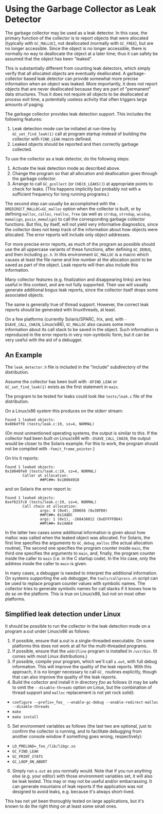 # Using the Garbage Collector as Leak Detector

The garbage collector may be used as a leak detector. In this case, the
primary function of the collector is to report objects that were allocated
(typically with `GC_MALLOC`), not deallocated (normally with `GC_FREE`), but
are no longer accessible. Since the object is no longer accessible, there
is normally no way to deallocate the object at a later time; thus it can
safely be assumed that the object has been "leaked".

This is substantially different from counting leak detectors, which simply
verify that all allocated objects are eventually deallocated.
A garbage-collector based leak detector can provide somewhat more precise
information when an object was leaked. More importantly, it does not report
objects that are never deallocated because they are part of "permanent" data
structures. Thus it does not require all objects to be deallocated at process
exit time, a potentially useless activity that often triggers large amounts
of paging.

The garbage collector provides leak detection support. This includes the
following features:

  1. Leak detection mode can be initiated at run-time by `GC_set_find_leak(1)`
  call at program startup instead of building the collector with `FIND_LEAK`
  macro defined.
  2. Leaked objects should be reported and then correctly garbage collected.

To use the collector as a leak detector, do the following steps:

  1. Activate the leak detection mode as described above.
  2. Change the program so that all allocation and deallocation goes through
  the garbage collector.
  3. Arrange to call `GC_gcollect` (or `CHECK_LEAKS()`) at appropriate points
  to check for leaks. (This happens implicitly but probably not with
  a sufficient frequency for long running programs.)

The second step can usually be accomplished with the
`-DREDIRECT_MALLOC=GC_malloc` option when the collector is built, or by
defining `malloc`, `calloc`, `realloc`, `free` (as well as `strdup`,
`strndup`, `wcsdup`, `memalign`, `posix_memalign`) to call the corresponding
garbage collector functions. But this, by itself, will not yield very
informative diagnostics, since the collector does not keep track of the
information about how objects were allocated. The error reports will include
only object addresses.

For more precise error reports, as much of the program as possible should use
the all uppercase variants of these functions, after defining `GC_DEBUG`, and
then including `gc.h`. In this environment `GC_MALLOC` is a macro which causes
at least the file name and line number at the allocation point to be saved
as part of the object. Leak reports will then also include this information.

Many collector features (e.g. finalization and disappearing links) are less
useful in this context, and are not fully supported. Their use will usually
generate additional bogus leak reports, since the collector itself drops some
associated objects.

The same is generally true of thread support. However, the correct leak
reports should be generated with linuxthreads, at least.

On a few platforms (currently Solaris/SPARC, Irix, and, with
`-DSAVE_CALL_CHAIN`, Linux/x86), `GC_MALLOC` also causes some more information
about its call stack to be saved in the object. Such information is reproduced
in the error reports in very non-symbolic form, but it can be very useful with
the aid of a debugger.

## An Example

The `leak_detector.h` file is included in the "include" subdirectory of the
distribution.

Assume the collector has been built with `-DFIND_LEAK` or
`GC_set_find_leak(1)` exists as the first statement in `main`.

The program to be tested for leaks could look like `tests/leak.c` file
of the distribution.

On a Linux/x86 system this produces on the stderr stream:


    Found 1 leaked objects:
    0x806dff0 (tests/leak.c:19, sz=4, NORMAL)


(On most unmentioned operating systems, the output is similar to this. If the
collector had been built on Linux/x86 with `-DSAVE_CALL_CHAIN`, the output
would be closer to the Solaris example. For this to work, the program should
not be compiled with `-fomit_frame_pointer`.)

On Irix it reports:


    Found 1 leaked objects:
    0x10040fe0 (tests/leak.c:19, sz=4, NORMAL)
            Caller at allocation:
                    ##PC##= 0x10004910


and on Solaris the error report is:


    Found 1 leaked objects:
    0xef621fc8 (tests/leak.c:19, sz=4, NORMAL)
            Call chain at allocation:
                    args: 4 (0x4), 200656 (0x30FD0)
                    ##PC##= 0x14ADC
                    args: 1 (0x1), -268436012 (0xEFFFFDD4)
                    ##PC##= 0x14A64


In the latter two cases some additional information is given about how malloc
was called when the leaked object was allocated. For Solaris, the first line
specifies the arguments to `GC_debug_malloc` (the actual allocation routine),
The second one specifies the program counter inside `main`, the third one
specifies the arguments to `main`, and, finally, the program counter inside
the caller to `main` (i.e. in the C startup code). In the Irix case, only the
address inside the caller to `main` is given.

In many cases, a debugger is needed to interpret the additional information.
On systems supporting the `adb` debugger, the `tools/callprocs.sh` script can
be used to replace program counter values with symbolic names. The collector
tries to generate symbolic names for call stacks if it knows how to do so on
the platform. This is true on Linux/x86, but not on most other platforms.

## Simplified leak detection under Linux

It should be possible to run the collector in the leak detection mode on
a program a.out under Linux/x86 as follows:

  1. If possible, ensure that a.out is a single-threaded executable. On some
  platforms this does not work at all for the multi-threaded programs.
  2. If possible, ensure that the `addr2line` program is installed
  in `/usr/bin`. (It comes with most Linux distributions.)
  3. If possible, compile your program, which we'll call `a.out`, with full
  debug information. This will improve the quality of the leak reports.
  With this approach, it is no longer necessary to call `GC_` routines
  explicitly, though that can also improve the quality of the leak reports.
  4. Build the collector and install it in directory _foo_ as follows (it may
  be safe to omit the `--disable-threads` option on Linux, but the combination
  of thread support and `malloc` replacement is not yet rock solid):

   - `configure --prefix=_foo_ --enable-gc-debug --enable-redirect-malloc --disable-threads`
   - `make`
   - `make install`

  5. Set environment variables as follows (the last two are optional, just to
  confirm the collector is running, and to facilitate debugging from another
  console window if something goes wrong, respectively):

   - `LD_PRELOAD=_foo_/lib/libgc.so`
   - `GC_FIND_LEAK`
   - `GC_PRINT_STATS`
   - `GC_LOOP_ON_ABORT`

  6. Simply run `a.out` as you normally would. Note that if you run anything
  else (e.g. your editor) with those environment variables set, it will also
  be leak tested. This may or may not be useful and/or embarrassing. It can
  generate mountains of leak reports if the application was not designed
  to avoid leaks, e.g. because it's always short-lived.

This has not yet been thoroughly tested on large applications, but it's known
to do the right thing on at least some small ones.
